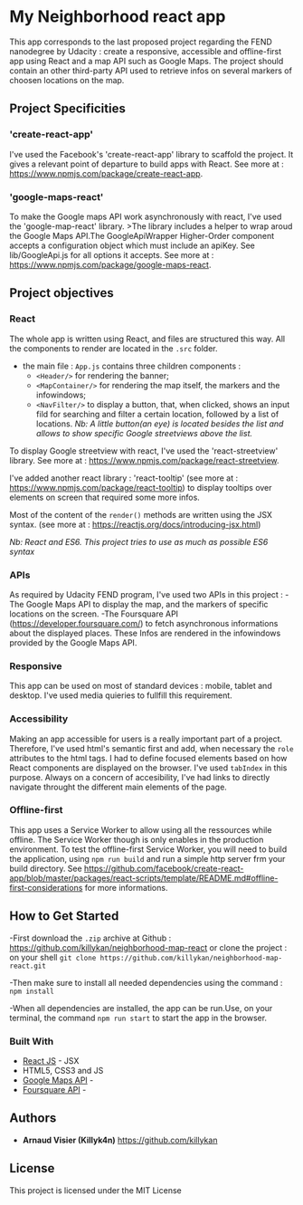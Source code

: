 # My Neighborhood react app

This app corresponds to the last proposed project regarding the FEND nanodegree by Udacity : create a responsive, accessible and offline-first app using React and a map API such as Google Maps. The project should contain an other third-party API used to retrieve infos on several markers of choosen locations on the map.

## Project Specificities

### 'create-react-app'

I've used the Facebook's 'create-react-app' library to scaffold the project. It gives a relevant point of departure to build apps with React.
See more at : https://www.npmjs.com/package/create-react-app.

### 'google-maps-react'

To make the Google maps API work asynchronously with react, I've used the 'google-map-react' library. >The library includes a helper to wrap aroud the Google Maps API.The GoogleApiWrapper Higher-Order component accepts a configuration object which must include an apiKey. See lib/GoogleApi.js for all options it accepts.
See more at : https://www.npmjs.com/package/google-maps-react.

## Project objectives

### React
The whole app is written using React, and files are structured this way. All the components to render are located in the `.src` folder. 
  - the main file : `App.js` contains three children components :
    - `<Header/>` for rendering the banner;
    - `<MapContainer/>` for rendering the map itself, the markers and the infowindows;
    - `<NavFilter/>` to display a button, that, when clicked, shows an input fild for searching and filter a certain location, followed by a list of locations. 
  *Nb: A little button(an eye) is located besides the list and allows to show specific Google streetviews above the list.*

  To display Google streetview with react, I've used the 'react-streetview' library. See more at : https://www.npmjs.com/package/react-streetview.

  I've added another react library : 'react-tooltip' (see more at : https://www.npmjs.com/package/react-tooltip) to display tooltips over elements on screen that required some more infos.

  Most of the content of the `render()` methods are written using the JSX syntax. (see more at : https://reactjs.org/docs/introducing-jsx.html)

  *Nb: React and ES6. This project tries to use as much as possible ES6 syntax*

### APIs
As required by Udacity FEND program, I've used two APIs in this project :
-The Google Maps API to display the map, and the markers of specific locations on the screen.
-The Foursquare API (https://developer.foursquare.com/) to fetch asynchronous informations about the displayed places. These Infos are rendered in the infowindows provided by the Google Maps API.

### Responsive 
This app can be used on most of standard devices : mobile, tablet and desktop. 
I've used media quieries to fullfill this requirement.

### Accessibility
Making an app accessible for users is a really important part of a project. Therefore, I've used html's semantic first and add, when necessary the `role` attributes to the html tags. 
I had to define focused elements based on how React components are displayed on the browser. I've used `tabIndex` in this purpose. Always on a concern of accesibility, I've had links to directly navigate throught the different main elements of the page.

### Offline-first
This app uses a Service Worker to allow using all the ressources while offline. 
The Service Worker though is only enables in the production environment.
To test the offline-first Service Worker, you will need to build the application, using `npm run build` and run a simple http server frm your build directory. See https://github.com/facebook/create-react-app/blob/master/packages/react-scripts/template/README.md#offline-first-considerations for more informations.


## How to Get Started
-First download the `.zip` archive at Github : https://github.com/killykan/neighborhood-map-react or clone the project : on your shell `git clone https://github.com/killykan/neighborhood-map-react.git`

-Then make sure to install all needed dependencies using the command : `npm install` 

-When all dependencies are installed, the app can be run.Use, on your terminal, the command  `npm run start` to start the app in the browser. 




### Built With

* [React JS](https://reactjs.org/) - JSX
* HTML5, CSS3 and JS
* [Google Maps API](https://cloud.google.com/maps-platform/?hl=fr) - 
* [Foursquare API](https://developer.foursquare.com/) - 



## Authors

* **Arnaud Visier (Killyk4n)** https://github.com/killykan


## License

This project is licensed under the MIT License 


